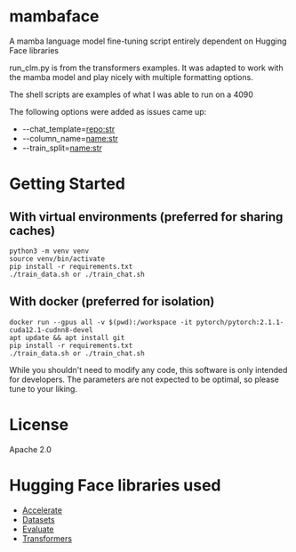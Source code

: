 # mambaface
A mamba language model fine-tuning script entirely dependent on Hugging Face libraries

run_clm.py is from the transformers examples. It was adapted to work with the mamba model and play nicely with multiple formatting options.

The shell scripts are examples of what I was able to run on a 4090

The following options were added as issues came up:
* --chat_template=<repo:str>
* --column_name=<name:str>
* --train_split=<name:str>

# Getting Started

## With virtual environments (preferred for sharing caches)
```
python3 -m venv venv
source venv/bin/activate
pip install -r requirements.txt
./train_data.sh or ./train_chat.sh
```

## With docker (preferred for isolation)
```
docker run --gpus all -v $(pwd):/workspace -it pytorch/pytorch:2.1.1-cuda12.1-cudnn8-devel
apt update && apt install git
pip install -r requirements.txt
./train_data.sh or ./train_chat.sh
```

While you shouldn't need to modify any code, this software is only intended for developers. The parameters are not expected to be optimal, so please tune to your liking.

# License
Apache 2.0

# Hugging Face libraries used
* [Accelerate](https://github.com/huggingface/accelerate)
* [Datasets](https://github.com/huggingface/datasets)
* [Evaluate](https://github.com/huggingface/evaluate)
* [Transformers](https://github.com/huggingface/transformers)
